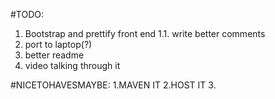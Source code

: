 #TODO:
1. Bootstrap and prettify front end
1.1. write better comments 
2. port to laptop(?)
3. better readme
4. video talking through it

#NICETOHAVESMAYBE:
1.MAVEN IT
2.HOST IT
3.



